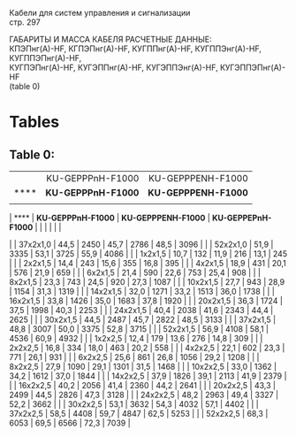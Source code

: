 Кабели для систем управления и сигнализации  
стр. 297  

ГАБАРИТЫ И МАССА КАБЕЛЯ РАСЧЕТНЫЕ ДАННЫЕ:  
КПЭПнг(А)-HF, КГПЭПнг(А)-HF, КУГППнг(А)-HF, КУГППЭнг(А)-HF, КУГППЭПнг(А)-HF,   
КУГПЭПнг(А)-HF, КУГЭППнг(А)-HF, КУГЭППЭнг(А)-HF, КУГЭППЭПнг(А)-HF  
(table 0)

# Tables

## Table 0:

| |     |       |
| --- | --: | ----:|
|      | KU-GEPPPnH-F1000 | KU-GEPPPENH-F1000 | KU-GEPPEPnH-F1000 |
| **** | **KU-GEPPPnH-F1000** | **KU-GEPPPENH-F1000** | **KU-GEPPEPnH-F1000** |
|      |                |                 |                  |

| **** | **KU-GEPPPnH-F1000** | **KU-GEPPPENH-F1000** | **KU-GEPPEPnH-F1000** |
|      |                |                 |                  |

|      | 37x2x1,0 | 44,5 | 2450 | 45,7 | 2786 | 48,5 | 3096 |
|      | 52x2x1,0 | 51,9 | 3335 | 53,1 | 3725 | 55,9 | 4086 |
|      | 1x2x1,5 | 10,7 | 132 | 11,9 | 216 | 13,1 | 245 |
|      | 2x2x1,5 | 14,4 | 243 | 15,6 | 355 | 16,8 | 395 |
|      | 4x2x1,5 | 18,9 | 431 | 20,1 | 576 | 21,9 | 659 |
|      | 6x2x1,5 | 21,4 | 590 | 22,6 | 753 | 25,4 | 908 |
|      | 8x2x1,5 | 23,3 | 743 | 24,5 | 920 | 27,3 | 1087 |
|      | 10x2x1,5 | 27,7 | 943 | 28,9 | 1154 | 31,3 | 1319 |
|      | 14x2x1,5 | 32,0 | 1271 | 33,2 | 1513 | 36,0 | 1738 |
|      | 16x2x1,5 | 33,8 | 1426 | 35,0 | 1683 | 37,8 | 1920 |
|      | 20x2x1,5 | 36,3 | 1724 | 37,5 | 1998 | 40,3 | 2253 |
|      | 24x2x1,5 | 40,4 | 2038 | 41,6 | 2343 | 44,4 | 2625 |
|      | 30x2x1,5 | 44,5 | 2487 | 45,7 | 2822 | 48,5 | 3133 |
|      | 37x2x1,5 | 48,8 | 3007 | 50,0 | 3375 | 52,8 | 3715 |
|      | 52x2x1,5 | 56,9 | 4108 | 58,1 | 4536 | 60,9 | 4932 |
|      | 1x2x2,5 | 12,4 | 179 | 13,6 | 276 | 14,8 | 309 |
|      | 2x2x2,5 | 16,8 | 334 | 18,0 | 463 | 20,2 | 558 |
|      | 4x2x2,5 | 22,1 | 602 | 23,3 | 771 | 26,1 | 931 |
|      | 6x2x2,5 | 25,6 | 861 | 26,8 | 1056 | 29,2 | 1208 |
|      | 8x2x2,5 | 27,9 | 1090 | 29,1 | 1301 | 31,5 | 1468 |
|      | 10x2x2,5 | 33,0 | 1362 | 34,2 | 1612 | 37,0 | 1844 |
|      | 14x2x2,5 | 37,9 | 1826 | 39,1 | 2113 | 41,9 | 2379 |
|      | 16x2x2,5 | 40,2 | 2056 | 41,4 | 2360 | 44,2 | 2641 |
|      | 20x2x2,5 | 43,3 | 2499 | 44,5 | 2826 | 47,3 | 3128 |
|      | 24x2x2,5 | 48,2 | 2963 | 49,4 | 3327 | 52,2 | 3662 |
|      | 30x2x2,5 | 53,1 | 3632 | 54,3 | 4032 | 57,1 | 4402 |
|      | 37x2x2,5 | 58,5 | 4408 | 59,7 | 4847 | 62,5 | 5253 |
|      | 52x2x2,5 | 68,3 | 6053 | 69,5 | 6566 | 72,3 | 7039 |

